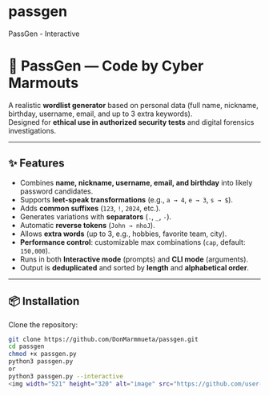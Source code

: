 # passgen
PassGen - Interactive 
# 🔐 PassGen — Code by Cyber Marmouts

A realistic **wordlist generator** based on personal data (full name, nickname, birthday, username, email, and up to 3 extra keywords).  
Designed for **ethical use in authorized security tests** and digital forensics investigations.

---

## ✨ Features
- Combines **name, nickname, username, email, and birthday** into likely password candidates.
- Supports **leet-speak transformations** (e.g., `a → 4`, `e → 3`, `s → $`).
- Adds **common suffixes** (`123`, `!`, `2024`, etc.).
- Generates variations with **separators** (`.`, `_`, `-`).
- Automatic **reverse tokens** (`John → nhoJ`).
- Allows **extra words** (up to 3, e.g., hobbies, favorite team, city).
- **Performance control**: customizable max combinations (`cap`, default: `150,000`).
- Runs in both **Interactive mode** (prompts) and **CLI mode** (arguments).
- Output is **deduplicated** and sorted by **length** and **alphabetical order**.

---

## 📦 Installation
Clone the repository:
```bash
git clone https://github.com/DonMarmmueta/passgen.git
cd passgen
chmod +x passgen.py
python3 passgen.py
or
python3 passgen.py --interactive
<img width="521" height="320" alt="image" src="https://github.com/user-attachments/assets/5187eb86-e2a0-4db7-ac3d-6ae78fdd5e77" />


